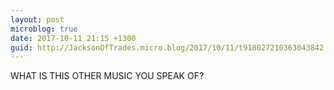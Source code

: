 ```yaml
---
layout: post
microblog: true
date: 2017-10-11 21:15 +1300
guid: http://JacksonOfTrades.micro.blog/2017/10/11/t918027210363043842.html
---
```

WHAT IS THIS OTHER MUSIC YOU SPEAK OF?

